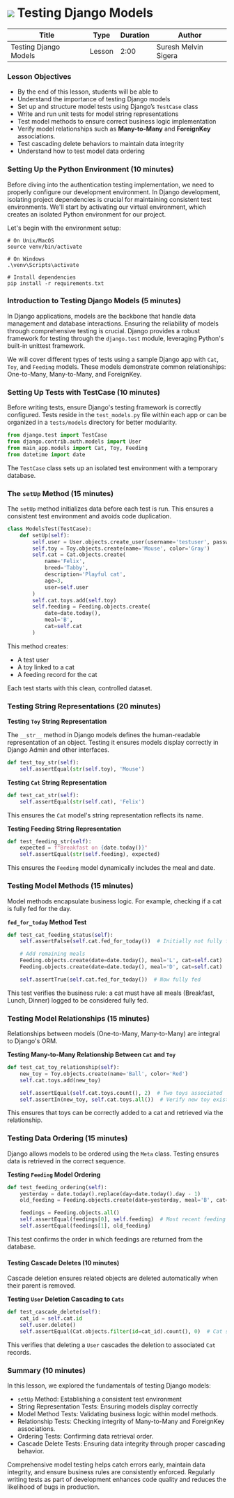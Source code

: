 # ![](https://ga-dash.s3.amazonaws.com/production/assets/logo-9f88ae6c9c3871690e33280fcf557f33.png) Testing Django Models

| Title                 | Type   | Duration | Author               |
|-----------------------|--------|----------|----------------------|
| Testing Django Models | Lesson | 2:00     | Suresh Melvin Sigera |

### Lesson Objectives

- By the end of this lesson, students will be able to
- Understand the importance of testing Django models
- Set up and structure model tests using Django’s `TestCase` class
- Write and run unit tests for model string representations
- Test model methods to ensure correct business logic implementation
- Verify model relationships such as **Many-to-Many** and **ForeignKey** associations.
- Test cascading delete behaviors to maintain data integrity
- Understand how to test model data ordering

### Setting Up the Python Environment (10 minutes)

Before diving into the authentication testing implementation, we need to properly configure our development environment.
In Django development, isolating project dependencies is crucial for maintaining consistent test environments. We'll
start by activating our virtual environment, which creates an isolated Python environment for our project.

Let's begin with the environment setup:

```text
# On Unix/MacOS
source venv/bin/activate

# On Windows
.\venv\Scripts\activate

# Install dependencies
pip install -r requirements.txt
```

### Introduction to Testing Django Models (5 minutes)

In Django applications, models are the backbone that handle data management and database interactions. Ensuring the
reliability of models through comprehensive testing is crucial. Django provides a robust framework for testing through
the `django.test` module, leveraging Python's built-in unittest framework.

We will cover different types of tests using a sample Django app with `Cat`, `Toy`, and `Feeding` models. These models
demonstrate common relationships: One-to-Many, Many-to-Many, and ForeignKey.

### Setting Up Tests with TestCase (10 minutes)

Before writing tests, ensure Django's testing framework is correctly configured. Tests reside in the `test_models.py`
file within each app or can be organized in a `tests/models` directory for better modularity.

```python
from django.test import TestCase
from django.contrib.auth.models import User
from main_app.models import Cat, Toy, Feeding
from datetime import date
```

The `TestCase` class sets up an isolated test environment with a temporary database.

### The `setUp` Method (15 minutes)

The `setUp` method initializes data before each test is run. This ensures a consistent test environment and avoids code
duplication.

```python
class ModelsTest(TestCase):
    def setUp(self):
        self.user = User.objects.create_user(username='testuser', password='12345')
        self.toy = Toy.objects.create(name='Mouse', color='Gray')
        self.cat = Cat.objects.create(
            name='Felix',
            breed='Tabby',
            description='Playful cat',
            age=3,
            user=self.user
        )
        self.cat.toys.add(self.toy)
        self.feeding = Feeding.objects.create(
            date=date.today(),
            meal='B',
            cat=self.cat
        )
```

This method creates:

- A test user
- A toy linked to a cat
- A feeding record for the cat

Each test starts with this clean, controlled dataset.

### Testing String Representations (20 minutes)

**Testing `Toy` String Representation**

The `__str__` method in Django models defines the human-readable representation of an object. Testing it ensures models
display correctly in Django Admin and other interfaces.

```python
def test_toy_str(self):
    self.assertEqual(str(self.toy), 'Mouse')
```

**Testing `Cat` String Representation**

```python
def test_cat_str(self):
    self.assertEqual(str(self.cat), 'Felix')
```

This ensures the `Cat` model's string representation reflects its name.

**Testing Feeding String Representation**

```python
def test_feeding_str(self):
    expected = f"Breakfast on {date.today()}"
    self.assertEqual(str(self.feeding), expected)
```

This ensures the `Feeding` model dynamically includes the meal and date.

### Testing Model Methods (15 minutes)

Model methods encapsulate business logic. For example, checking if a cat is fully fed for the day.

**`fed_for_today` Method Test**

```python
def test_cat_feeding_status(self):
    self.assertFalse(self.cat.fed_for_today())  # Initially not fully fed

    # Add remaining meals
    Feeding.objects.create(date=date.today(), meal='L', cat=self.cat)
    Feeding.objects.create(date=date.today(), meal='D', cat=self.cat)

    self.assertTrue(self.cat.fed_for_today())  # Now fully fed
```

This test verifies the business rule: a cat must have all meals (Breakfast, Lunch, Dinner) logged to be considered fully
fed.

### Testing Model Relationships (15 minutes)

Relationships between models (One-to-Many, Many-to-Many) are integral to Django's ORM.

**Testing Many-to-Many Relationship Between `Cat` and `Toy`**

```python
def test_cat_toy_relationship(self):
    new_toy = Toy.objects.create(name='Ball', color='Red')
    self.cat.toys.add(new_toy)

    self.assertEqual(self.cat.toys.count(), 2)  # Two toys associated
    self.assertIn(new_toy, self.cat.toys.all())  # Verify new toy exists
```

This ensures that toys can be correctly added to a cat and retrieved via the relationship.

### Testing Data Ordering (15 minutes)

Django allows models to be ordered using the `Meta` class. Testing ensures data is retrieved in the correct sequence.

**Testing `Feeding` Model Ordering**

```python
def test_feeding_ordering(self):
    yesterday = date.today().replace(day=date.today().day - 1)
    old_feeding = Feeding.objects.create(date=yesterday, meal='B', cat=self.cat)

    feedings = Feeding.objects.all()
    self.assertEqual(feedings[0], self.feeding)  # Most recent feeding first
    self.assertEqual(feedings[1], old_feeding)
```

This test confirms the order in which feedings are returned from the database.

#### Testing Cascade Deletes (10 minutes)

Cascade deletion ensures related objects are deleted automatically when their parent is removed.

**Testing `User` Deletion Cascading to `Cats`**

```python
def test_cascade_delete(self):
    cat_id = self.cat.id
    self.user.delete()
    self.assertEqual(Cat.objects.filter(id=cat_id).count(), 0)  # Cat should be deleted
```

This verifies that deleting a `User` cascades the deletion to associated `Cat` records.

### Summary (10 minutes)

In this lesson, we explored the fundamentals of testing Django models:

- `setUp` Method: Establishing a consistent test environment
- String Representation Tests: Ensuring models display correctly
- Model Method Tests: Validating business logic within model methods.
- Relationship Tests: Checking integrity of Many-to-Many and ForeignKey associations.
- Ordering Tests: Confirming data retrieval order.
- Cascade Delete Tests: Ensuring data integrity through proper cascading behavior.

Comprehensive model testing helps catch errors early, maintain data integrity, and ensure business rules are
consistently enforced. Regularly writing tests as part of development enhances code quality and reduces the likelihood
of bugs in production.